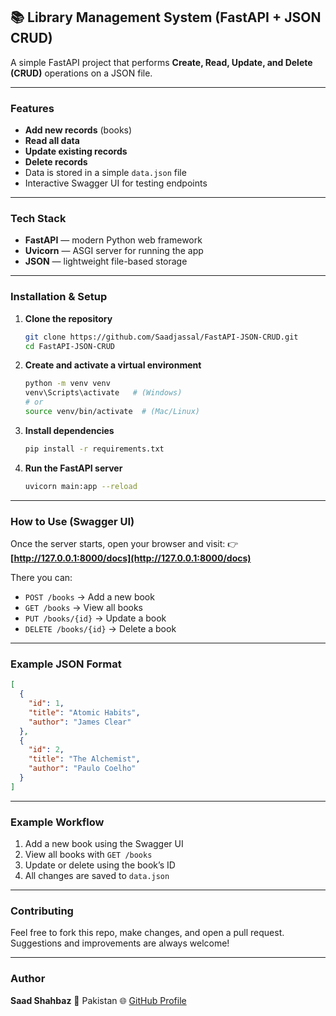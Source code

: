 ## 📚 Library Management System (FastAPI + JSON CRUD)

A simple FastAPI project that performs **Create, Read, Update, and Delete (CRUD)** operations on a JSON file.

---

###  Features

-  **Add new records** (books)
-  **Read all data**
-  **Update existing records**
-  **Delete records**
-  Data is stored in a simple `data.json` file
-  Interactive Swagger UI for testing endpoints

---

###  Tech Stack

- **FastAPI** — modern Python web framework
- **Uvicorn** — ASGI server for running the app
- **JSON** — lightweight file-based storage

---

###  Installation & Setup

1. **Clone the repository**

   ```bash
   git clone https://github.com/Saadjassal/FastAPI-JSON-CRUD.git
   cd FastAPI-JSON-CRUD
   ```

2. **Create and activate a virtual environment**

   ```bash
   python -m venv venv
   venv\Scripts\activate   # (Windows)
   # or
   source venv/bin/activate  # (Mac/Linux)
   ```

3. **Install dependencies**

   ```bash
   pip install -r requirements.txt
   ```

4. **Run the FastAPI server**

   ```bash
   uvicorn main:app --reload
   ```

---

###  How to Use (Swagger UI)

Once the server starts, open your browser and visit:
👉 **[http://127.0.0.1:8000/docs](http://127.0.0.1:8000/docs)**

There you can:

- `POST /books` → Add a new book
- `GET /books` → View all books
- `PUT /books/{id}` → Update a book
- `DELETE /books/{id}` → Delete a book

---

###  Example JSON Format

```json
[
  {
    "id": 1,
    "title": "Atomic Habits",
    "author": "James Clear"
  },
  {
    "id": 2,
    "title": "The Alchemist",
    "author": "Paulo Coelho"
  }
]
```

---

### Example Workflow

1. Add a new book using the Swagger UI
2. View all books with `GET /books`
3. Update or delete using the book’s ID
4. All changes are saved to `data.json`

---

### Contributing

Feel free to fork this repo, make changes, and open a pull request.
Suggestions and improvements are always welcome!

---

###  Author

**Saad Shahbaz**
📍 Pakistan
🌐 [GitHub Profile](https://github.com/Saadjassal)
